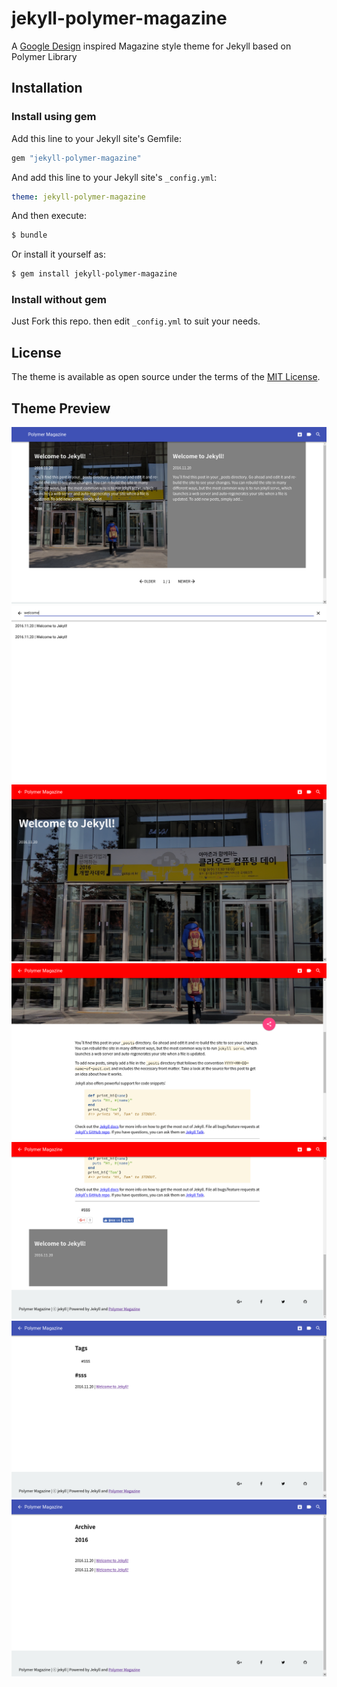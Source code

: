 # jekyll-polymer-magazine

A [Google Design](https://design.google.com/) inspired Magazine style theme for Jekyll based on Polymer Library

## Installation

### Install using gem

Add this line to your Jekyll site's Gemfile:

```ruby
gem "jekyll-polymer-magazine"
```

And add this line to your Jekyll site's `_config.yml`:

```yaml
theme: jekyll-polymer-magazine
```

And then execute:
```bash
$ bundle
```
Or install it yourself as:
```bash
$ gem install jekyll-polymer-magazine
```

### Install without gem
Just Fork this repo. then edit `_config.yml` to suit your needs.

## License

The theme is available as open source under the terms of the [MIT License](http://opensource.org/licenses/MIT).

## Theme Preview
![](preview/preview-1.png)
![](preview/preview-2.png)
![](preview/preview-3.png)
![](preview/preview-4.png)
![](preview/preview-5.png)
![](preview/preview-6.png)
![](preview/preview-7.png)
